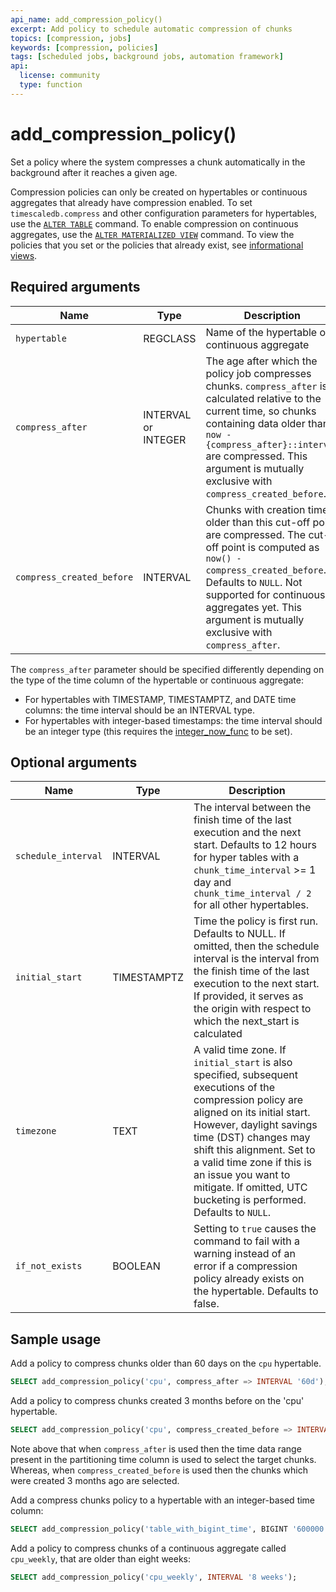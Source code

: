 ```yaml
---
api_name: add_compression_policy()
excerpt: Add policy to schedule automatic compression of chunks
topics: [compression, jobs]
keywords: [compression, policies]
tags: [scheduled jobs, background jobs, automation framework]
api:
  license: community
  type: function
---
```


# add_compression_policy() <Tag type="community" content="community" />

Set a policy where the system compresses a chunk automatically in the background after 
it reaches a given age.

Compression policies can only be created on hypertables or continuous aggregates
that already have compression enabled. To set `timescaledb.compress` and other
configuration parameters for hypertables, use the
[`ALTER TABLE`][compression_alter-table]
command. To enable compression on continuous aggregates, use the
[`ALTER MATERIALIZED VIEW`][compression_continuous-aggregate]
command. To view the policies that you set or the policies that already exist,
see [informational views][informational-views].

## Required arguments

|Name|Type|Description|
|-|-|-|
|`hypertable`|REGCLASS|Name of the hypertable or continuous aggregate|
|`compress_after`|INTERVAL or INTEGER|The age after which the policy job compresses chunks. `compress_after` is calculated relative to the current time, so chunks containing data older than `now - {compress_after}::interval` are compressed. This argument is mutually exclusive with `compress_created_before`.|
|`compress_created_before`|INTERVAL|Chunks with creation time older than this cut-off point are compressed. The cut-off point is computed as `now() - compress_created_before`. Defaults to `NULL`. Not supported for continuous aggregates yet. This argument is mutually exclusive with `compress_after`. |

The `compress_after` parameter should be specified differently depending
on the type of the time column of the hypertable or continuous aggregate:

*   For hypertables with TIMESTAMP, TIMESTAMPTZ, and DATE time columns: the time
    interval should be an INTERVAL type.
*   For hypertables with integer-based timestamps: the time interval should be
    an integer type (this requires the [integer_now_func][set_integer_now_func]
    to be set).

## Optional arguments
<!-- vale Google.Acronyms = NO -->
<!-- vale Vale.Spelling = NO -->

|Name|Type|Description|
|-|-|-|
|`schedule_interval`|INTERVAL|The interval between the finish time of the last execution and the next start. Defaults to 12 hours for hyper tables with a `chunk_time_interval` >= 1 day and `chunk_time_interval / 2` for all other hypertables.|
|`initial_start`|TIMESTAMPTZ|Time the policy is first run. Defaults to NULL. If omitted, then the schedule interval is the interval from the finish time of the last execution to the next start. If provided, it serves as the origin with respect to which the next_start is calculated |
|`timezone`|TEXT|A valid time zone. If `initial_start` is also specified, subsequent executions of the compression policy are aligned on its initial start. However, daylight savings time (DST) changes may shift this alignment. Set to a valid time zone if this is an issue you want to mitigate. If omitted, UTC bucketing is performed. Defaults to `NULL`.|
|`if_not_exists`|BOOLEAN|Setting to `true` causes the command to fail with a warning instead of an error if a compression policy already exists on the hypertable. Defaults to false.|
<!-- vale Google.Acronyms = YES -->
<!-- vale Vale.Spelling = YES -->

## Sample usage

Add a policy to compress chunks older than 60 days on the `cpu` hypertable.

``` sql
SELECT add_compression_policy('cpu', compress_after => INTERVAL '60d');
```

Add a policy to compress chunks created 3 months before on the 'cpu' hypertable.

``` sql
SELECT add_compression_policy('cpu', compress_created_before => INTERVAL '3 months');
```

Note above that when `compress_after` is used then the time data range
present in the partitioning time column is used to select the target
chunks. Whereas, when `compress_created_before` is used then the chunks
which were created 3 months ago are selected.

Add a compress chunks policy to a hypertable with an integer-based time column:

``` sql
SELECT add_compression_policy('table_with_bigint_time', BIGINT '600000');
```

Add a policy to compress chunks of a continuous aggregate called `cpu_weekly`, that are
older than eight weeks:

``` sql
SELECT add_compression_policy('cpu_weekly', INTERVAL '8 weeks');
```

[compression_alter-table]: /api/:currentVersion:/compression/alter_table_compression/
[compression_continuous-aggregate]: /api/:currentVersion:/continuous-aggregates/alter_materialized_view/
[set_integer_now_func]: /api/:currentVersion:/hypertable/set_integer_now_func
[informational-views]: /api/:currentVersion:/informational-views/jobs/
